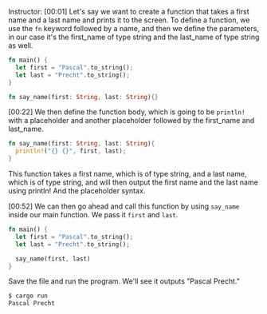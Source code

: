 Instructor: [00:01] Let's say we want to create a function that takes a first name and a last name and prints it to the screen. To define a function, we use the `fn` keyword followed by a name, and then we define the parameters, in our case it's the first_name of type string and the last_name of type string as well.

```rs
fn main() {
  let first = "Pascal".to_string();
  let last = "Precht".to_string();
}

fn say_name(first: String, last: String){}
```

[00:22] We then define the function body, which is going to be `println!` with a placeholder and another placeholder followed by the first_name and last_name. 

```rs
fn say_name(first: String, last: String){
  println!("{} {}", first, last);
}
```

This function takes a first name, which is of type string, and a last name, which is of type string, and will then output the first name and the last name using println! And the placeholder syntax.

[00:52] We can then go ahead and call this function by using `say_name` inside our main function. We pass it `first` and `last`. 

```rs
fn main() {
  let first = "Pascal".to_string();
  let last = "Precht".to_string();

  say_name(first, last)
}
```

Save the file and run the program. We'll see it outputs "Pascal Precht."

```bash
$ cargo run
Pascal Precht
```